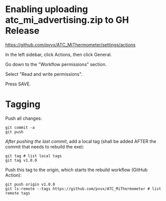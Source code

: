 # Enabling uploading atc_mi_advertising.zip to GH Release

https://github.com/pvvx/ATC_MiThermometer/settings/actions

In the left sidebar, click  Actions, then click General.

Go down to the "Workflow permissions" section.

Select "Read and write permissions".

Press SAVE.

# Tagging

Push all changes:

```shell
git commit -a
git push
```

_After pushing the last commit_, add a local tag (shall be added AFTER the commit that needs to rebuild the exe):

```shell
git tag # list local tags
git tag v1.0.0
```

Push this tag to the origin, which starts the rebuild workflow (GitHub Action):

```shell
git push origin v1.0.0
git ls-remote --tags https://github.com/pvvx/ATC_MiThermometer # list remote tags
```
